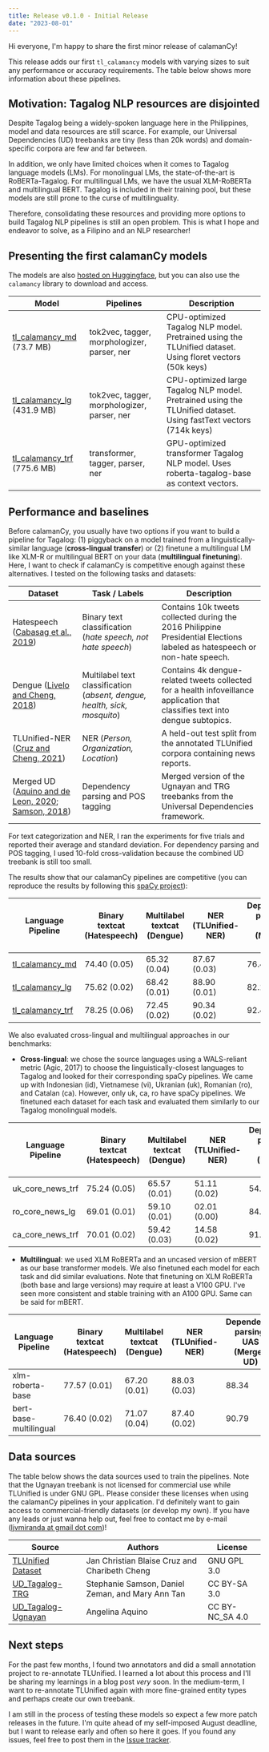 ```yaml
---
title: Release v0.1.0 - Initial Release
date: "2023-08-01"
---
```


Hi everyone, I'm happy to share the first minor release of calamanCy!

This release adds our first `tl_calamancy` models with varying sizes to suit any performance or accuracy requirements. The table below shows more information about these pipelines.

## Motivation: Tagalog NLP resources are disjointed

Despite Tagalog being a widely-spoken language here in the Philippines, model and data resources are still scarce.
For example, our Universal Dependencies (UD) treebanks are tiny (less than 20k words)
and domain-specific corpora are few and far between.

In addition, we only have limited choices when it comes to Tagalog language models (LMs).
For monolingual LMs, the state-of-the-art is RoBERTa-Tagalog.
For multilingual LMs, we have the usual XLM-RoBERTa and multilingual BERT.
Tagalog is included in their training pool, but these models are still prone to the curse of multilinguality.

Therefore, consolidating these resources and providing more options to build Tagalog NLP pipelines is still an open problem.
This is what I hope and endeavor to solve, as a Filipino and an NLP researcher!

## Presenting the first calamanCy models

The models are also [hosted on Huggingface](https://huggingface.co/ljvmiranda921), but you can also use the `calamancy` library to download and access.

| Model                                                                                | Pipelines                                   | Description                                                                                                       |
| ------------------------------------------------------------------------------------ | ------------------------------------------- | ----------------------------------------------------------------------------------------------------------------- |
| [tl_calamancy_md](https://huggingface.co/ljvmiranda921/tl_calamancy_md-0.1.0) (73.7 MB)    | tok2vec, tagger, morphologizer, parser, ner | CPU-optimized Tagalog NLP model. Pretrained using the TLUnified dataset. Using floret vectors (50k keys)          |
| [tl_calamancy_lg](https://huggingface.co/ljvmiranda921/tl_calamancy_lg-0.1.0) (431.9 MB)   | tok2vec, tagger, morphologizer, parser, ner | CPU-optimized large Tagalog NLP model. Pretrained using the TLUnified dataset. Using fastText vectors (714k keys) |
| [tl_calamancy_trf](https://huggingface.co/ljvmiranda921/tl_calamancy_trf-0.1.0) (775.6 MB) | transformer, tagger, parser, ner            | GPU-optimized transformer Tagalog NLP model. Uses roberta-tagalog-base as context vectors.                        |

## Performance and baselines

Before calamanCy, you usually have two options if you want to build a pipeline for Tagalog: (1) piggyback on a model trained from a linguistically-similar language (**cross-lingual transfer**) or (2) finetune a multilingual LM like XLM-R or multilingual BERT on your data (**multilingual finetuning**). Here, I want to check if calamanCy is competitive enough against these alternatives. I tested on the following tasks and datasets:

| Dataset                                                                                    | Task / Labels                                                             | Description                                                                                                                    |
| ------------------------------------------------------------------------------------------ | ------------------------------------------------------------------------- | ------------------------------------------------------------------------------------------------------------------------------ |
| Hatespeech ([Cabasag et al., 2019](#cabasag2019hatespeech))                                | Binary text classification (_hate speech, not hate speech_)               | Contains 10k tweets collected during the 2016 Philippine Presidential Elections labeled as hatespeech or non-hate speech.      |
| Dengue ([Livelo and Cheng, 2018](#livelo2018dengue))                                       | Multilabel text classification (_absent, dengue, health, sick, mosquito_) | Contains 4k dengue-related tweets collected for a health infoveillance application that classifies text into dengue subtopics. |
| TLUnified-NER ([Cruz and Cheng, 2021](#cruz2021tlunified))                                 | NER (_Person, Organization, Location_)                                    | A held-out test split from the annotated TLUnified corpora containing news reports.                                            |
| Merged UD ([Aquino and de Leon, 2020](#aquino2020ugnayan); [Samson, 2018](#samson2018trg)) | Dependency parsing and POS tagging                                        | Merged version of the Ugnayan and TRG treebanks from the Universal Dependencies framework.                                     |

For text categorization and NER, I ran the experiments for five trials and reported their average and standard deviation.
For dependency parsing and POS tagging, I used 10-fold cross-validation because the combined UD treebank is still too small.

The results show that our calamanCy pipelines are competitive (you can reproduce the results by following this [spaCy project](https://github.com/ljvmiranda921/calamanCy/tree/master/paper/benchmark)):

<!-- insert results here -->

| Language Pipeline                                                         | Binary textcat (Hatespeech) | Multilabel textcat (Dengue) | NER (TLUnified-NER) | Dependency parsing, UAS (Merged UD) | Dependency parsing, LAS (Merged UD) |
| ------------------------------------------------------------------------- | --------------------------- | --------------------------- | ------------------- | ----------------------------------- | ----------------------------------- |
| [tl_calamancy_md](https://huggingface.co/ljvmiranda921/tl_calamancy_md-0.1.0)   | 74.40 (0.05)                | 65.32 (0.04)                | 87.67 (0.03)        | 76.47                               | 54.40                               |
| [tl_calamancy_lg](https://huggingface.co/ljvmiranda921/tl_calamancy_lg-0.1.0)   | 75.62 (0.02)                | 68.42 (0.01)                | 88.90 (0.01)        | 82.13                               | 70.32                               |
| [tl_calamancy_trf](https://huggingface.co/ljvmiranda921/tl_calamancy_trf-0.1.0) | 78.25 (0.06)                | 72.45 (0.02)                | 90.34 (0.02)        | 92.48                               | 80.90                               |

We also evaluated cross-lingual and multilingual approaches in our benchmarks:

- **Cross-lingual**: we chose the source languages using a WALS-reliant metric (Agic, 2017) to choose the linguistically-closest languages to Tagalog and looked for their corresponding spaCy pipelines.
  We came up with Indonesian (id), Vietnamese (vi), Ukranian (uk), Romanian (ro), and Catalan (ca). However, only uk, ca, ro have spaCy pipelines. We finetuned each dataset for each task and evaluated them similarly to our Tagalog monolingual models.

| Language Pipeline | Binary textcat (Hatespeech) | Multilabel textcat (Dengue) | NER (TLUnified-NER) | Dependency parsing, UAS (Merged UD) | Dependency parsing, LAS (Merged UD) |
| ----------------- | --------------------------- | --------------------------- | ------------------- | ----------------------------------- | ----------------------------------- |
| uk_core_news_trf  | 75.24 (0.05)                | 65.57 (0.01)                | 51.11 (0.02)        | 54.77                               | 37.68                               |
| ro_core_news_lg   | 69.01 (0.01)                | 59.10 (0.01)                | 02.01 (0.00)        | 84.65                               | 65.30                               |
| ca_core_news_trf  | 70.01 (0.02)                | 59.42 (0.03)                | 14.58 (0.02)        | 91.17                               | 79.30                               |

- **Multilingual**: we used XLM RoBERTa and an uncased version of mBERT as our base transformer models. We also finetuned each model for each task and did similar evaluations.
  Note that finetuning on XLM RoBERTa (both base and large versions) may require at least a V100 GPU. I've seen more consistent and stable training with an A100 GPU. Same can be said for mBERT.

| Language Pipeline      | Binary textcat (Hatespeech) | Multilabel textcat (Dengue) | NER (TLUnified-NER) | Dependency parsing, UAS (Merged UD) | Dependency parsing, LAS (Merged UD) |
| ---------------------- | --------------------------- | --------------------------- | ------------------- | ----------------------------------- | ----------------------------------- |
| xlm-roberta-base       | 77.57 (0.01)                | 67.20 (0.01)                | 88.03 (0.03)        | 88.34                               | 76.07                               |
| bert-base-multilingual | 76.40 (0.02)                | 71.07 (0.04)                | 87.40 (0.02)        | 90.79                               | 78.52                               |

## Data sources

The table below shows the data sources used to train the pipelines. Note that the Ugnayan treebank is not licensed for commercial use while TLUnified is under GNU GPL. Please consider these licenses when using the calamanCy pipelines in your application. I'd definitely want to gain access to commercial-friendly datasets (or develop my own). If you have any leads or just wanna help out, feel free to contact me by e-mail ([ljvmiranda at gmail dot com](mailto:ljvmiranda@gmail.com))!

| Source                                                                                  | Authors                                          | License         |
| --------------------------------------------------------------------------------------- | ------------------------------------------------ | --------------- |
| [TLUnified Dataset](https://aclanthology.org/2022.lrec-1.703/)                          | Jan Christian Blaise Cruz and Charibeth Cheng    | GNU GPL 3.0     |
| [UD_Tagalog-TRG](https://universaldependencies.org/treebanks/tl_trg/index.html)         | Stephanie Samson, Daniel Zeman, and Mary Ann Tan | CC BY-SA 3.0    |
| [UD_Tagalog-Ugnayan](https://universaldependencies.org/treebanks/tl_ugnayan/index.html) | Angelina Aquino                                  | CC BY-NC_SA 4.0 |

## Next steps

For the past few months, I found two annotators and did a small annotation project to re-annotate TLUnified. I learned a lot about this process and I'll be sharing my learnings in a blog post _very_ soon. In the medium-term, I want to re-annotate TLUnified again with more fine-grained entity types and perhaps create our own treebank.

I am still in the process of testing these models so expect a few more patch releases in the future. I'm quite ahead of my self-imposed August deadline, but I want to release early and often so here it goes. If you found any issues, feel free to post them in the [Issue tracker](https://github.com/ljvmiranda921/calamanCy/issues).

